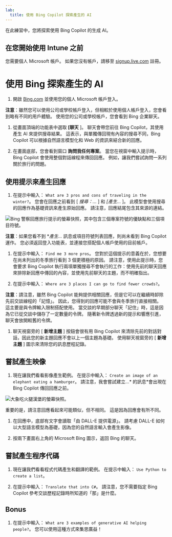 ```yaml
---
lab:
  title: 使用 Bing Copilot 探索產生的 AI
---
```


在此練習中，您將探索使用 Bing Copilot 的生成 AI。 

## 在您開始使用 Intune 之前
您需要個人 Microsoft 帳戶。 如果您沒有帳戶，請移至 [signup.live.com](https://signup.live.com/signup?azure-portal=true) 註冊。

# 使用 Bing 探索產生的 AI

1. 開啟 [Bing.com](https://www.bing.com?azure-portal=true) 並使用您的個人 Microsoft 帳戶登入。

**注意**：雖然您可以使用公司或學校帳戶登入，但相較於使用個人帳戶登入，您會看到略有不同的用戶體驗。 使用您的公司或學校帳戶，您會看到 Bing 企業聊天。 

1. 從畫面頂端的功能表中選取 **[聊天** ]。 聊天會帶您前往 Bing Copilot，其使用產生 AI 來提供搜尋結果。 這表示，與單獨傳回現有內容的搜尋不同，Bing Copilot 可以根據自然語言模型化和 Web 的資訊來結合新的回應。  
    
1. 在畫面底部，您會看到窗口 **詢問我任何專案**。 當您在視窗中輸入提示時，Bing Copilot 會使用整個對話線程來傳回回應。 例如，讓我們嘗試詢問一系列關於旅行的問題。 

## 使用提示來產生回應

1. 在提示中輸入： `What are 3 pros and cons of traveling in the winter?`。 您會在回應之前看到 [ *搜尋：...* ] 和 *[產生...* ]。 此模型會使用搜尋的回應作為基礎資訊來產生原始回應。 請注意，回應結尾包含其來源的連結。 

![Bing 警察回應旅行提示的螢幕快照，其中包含三個專案符號的優缺點和三個項目符號。](../media/generative-ai/bing-copilot-response-traveling.png) 

**注意**：如果您看不到 **產生...* 訊息或項目符號列表回應，則尚未看到 Bing Copilot 運作。 您必須返回登入功能表，並連接您搭配個人帳戶使用的目前帳戶。 
 
1. 在提示中輸入： `Find me 3 more pros`。 您對於這個提示的意義在於，您想要在尚未列出的冬季旅行看到 3 個更積極的原因。 請注意，使用此提示時，您會要求 Bing Copilot 執行兩項單獨搜尋不會執行的工作：使用先前的聊天回應來排除新回應中傳回的內容，並使用先前聊天的主題，而不明確指出。 

1. 在提示中輸入： `Where are 3 places I can go to find fewer crowds?`。 

**注意**：請注意，雖然 Bing Copilot 能夠提供相關回應，但是它可以在繼續時卸除先前交談線程的「記憶」。 因此，您得到的回應可能不會與冬季旅行直接相關。 這主要是與令牌輸入限制搭配使用。 當交談的早期部分聊天「記住」時，這是因為它已從交談中儲存了一定數量的令牌。 隨著新令牌透過新的提示和響應引進，聊天會放開較舊的令牌。 

1. 聊天視窗旁的 [ **新增主題** ] 按鈕會很有用 Bing Copilot 來清除先前的對話對話，因此您的新主題回應不會以上一個主題為基礎。 使用聊天視窗旁的 [ **新增主題** ] 圖示來清除您的訊息歷程記錄。 

## 嘗試產生映像

1. 現在讓我們看看影像產生範例。 在提示中輸入： `Create an image of an elephant eating a hamburger`。 請注意，我會嘗試建立...* 的訊息*會出現在 Bing Copilot 傳回回應之前。 

![大象吃火腿漢堡的螢幕快照。](../media/generative-ai/dall-e-elephant.png)

重要的是，請注意回應看起來可能類似，但不相同。 這是因為回應會有所不同。  

1. 在回應中，底部有文字會讀取「由 DALL-E 提供電源」。 請考慮 DALL-E 如何以大型語言模型為基礎，因為您的自然語言輸入會產生影像。 

1. 按兩下畫面右上角的 Microsoft Bing 圖示，返回 Bing 的聊天。 

## 嘗試產生程序代碼

1. 現在讓我們看看程式代碼產生和翻譯的範例。 在提示中輸入： `Use Python to create a list`。 

1. 在提示中輸入： `Translate that into C#`。 請注意，您不需要指定 Bing Copilot 參考交談歷程記錄時所知道的「那」是什麼。 

## Bonus 

1. 在提示中輸入： `What are 3 examples of generative AI helping people?`。 您可以使用這種方式來集思廣益！  

